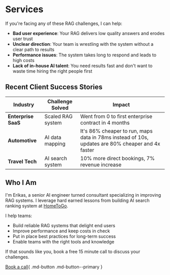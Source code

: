 # Services

If you're facing any of these RAG challenges, I can help:

- **Bad user experience**: Your RAG delivers low quality answers and erodes user trust
- **Unclear direction**: Your team is wrestling with the system without a clear path to results
- **Performance issues**: The system takes long to respond and leads to high costs
- **Lack of in-house AI talent**: You need results fast and don't want to waste time hiring the right people first

## Recent Client Success Stories

| Industry         | Challenge Solved                                       | Impact                                                                       |
|------------------|--------------------------------------------------------|------------------------------------------------------------------------------|
| **Enterprise SaaS**  | Scaled RAG system | Went from 0 to first enterprise contract in 4 months |
| **Automotive**       | AI data mapping                | It's 86% cheaper to run, maps data in 78ms instead of 10s, updates are 80% cheaper and 4x faster               |
| **Travel Tech**      | AI search system                             | 10% more direct bookings, 7% revenue increase                      |

## Who I Am

I'm Erikas, a senior AI engineer turned consultant specializing in improving RAG systems. I leverage hard earned lessons from building AI search ranking system at [HomeToGo](https://www.hometogo.com).

I help teams:

- Build reliable RAG systems that delight end users
- Improve performance and keep costs in check
- Put in place best practices for long-term success
- Enable teams with the right tools and knowledge

If that sounds like you, book a free 15 minute call to discuss your challenges.

[Book a call](https://cal.com/erikasio/15min){ .md-button .md-button--primary }
